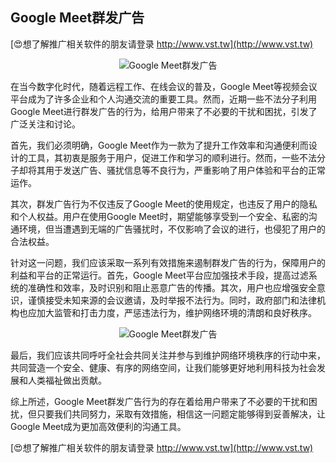 ## **Google Meet群发广告**

[😍想了解推广相关软件的朋友请登录 http://www.vst.tw](http://www.vst.tw)

 <center><img src="https://vst.tw/MP4/tuiguang/png/5.png" alt="Google Meet群发广告"></center>

在当今数字化时代，随着远程工作、在线会议的普及，Google Meet等视频会议平台成为了许多企业和个人沟通交流的重要工具。然而，近期一些不法分子利用Google Meet进行群发广告的行为，给用户带来了不必要的干扰和困扰，引发了广泛关注和讨论。

首先，我们必须明确，Google Meet作为一款为了提升工作效率和沟通便利而设计的工具，其初衷是服务于用户，促进工作和学习的顺利进行。然而，一些不法分子却将其用于发送广告、骚扰信息等不良行为，严重影响了用户体验和平台的正常运作。

其次，群发广告行为不仅违反了Google Meet的使用规定，也违反了用户的隐私和个人权益。用户在使用Google Meet时，期望能够享受到一个安全、私密的沟通环境，但当遭遇到无端的广告骚扰时，不仅影响了会议的进行，也侵犯了用户的合法权益。

针对这一问题，我们应该采取一系列有效措施来遏制群发广告的行为，保障用户的利益和平台的正常运行。首先，Google Meet平台应加强技术手段，提高过滤系统的准确性和效率，及时识别和阻止恶意广告的传播。其次，用户也应增强安全意识，谨慎接受未知来源的会议邀请，及时举报不法行为。同时，政府部门和法律机构也应加大监管和打击力度，严惩违法行为，维护网络环境的清朗和良好秩序。

 <center><img src="https://vst.tw/MP4/tuiguang/png/8.png" alt="Google Meet群发广告"></center>

最后，我们应该共同呼吁全社会共同关注并参与到维护网络环境秩序的行动中来，共同营造一个安全、健康、有序的网络空间，让我们能够更好地利用科技为社会发展和人类福祉做出贡献。

综上所述，Google Meet群发广告行为的存在着给用户带来了不必要的干扰和困扰，但只要我们共同努力，采取有效措施，相信这一问题定能够得到妥善解决，让Google Meet成为更加高效便利的沟通工具。

[😍想了解推广相关软件的朋友请登录 http://www.vst.tw](http://www.vst.tw)



